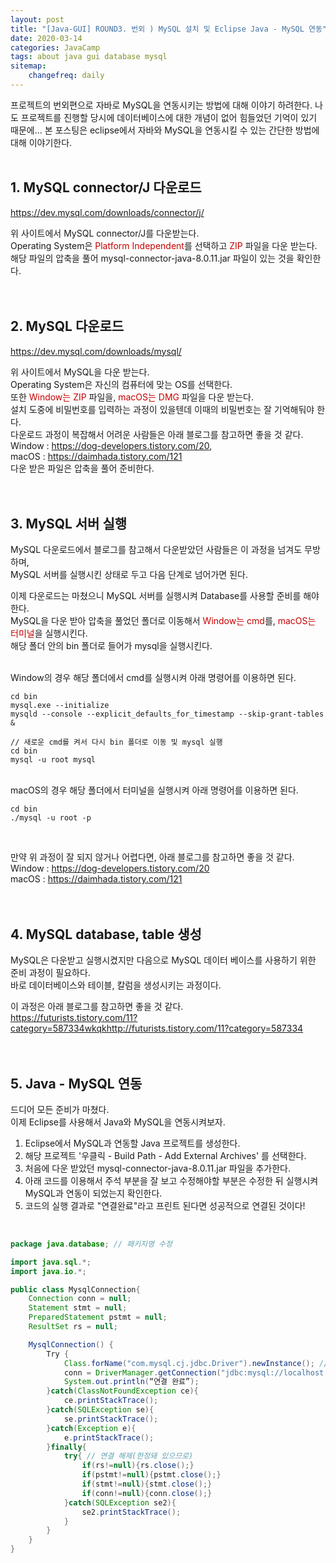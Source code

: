 ```yaml
---
layout: post
title: "[Java-GUI] ROUND3. 번외 ) MySQL 설치 및 Eclipse Java - MySQL 연동"
date: 2020-03-14
categories: JavaCamp
tags: about java gui database mysql
sitemap:
    changefreq: daily
---
```


프로젝트의 번외편으로 자바로 MySQL을 연동시키는 방법에 대해 이야기 하려한다. 나도 프로젝트를 진행할 당시에 데이터베이스에 대한 개념이 없어 힘들었던 기억이 있기 때문에... 본 포스팅은 eclipse에서 자바와 MySQL을 연동시킬 수 있는 간단한 방법에 대해 이야기한다.   
<br/>

## 1. MySQL connector/J 다운로드
<https://dev.mysql.com/downloads/connector/j/>  

위 사이트에서 MySQL connector/J를 다운받는다.  
Operating System은 <span style="color: #c70000">Platform Independent</span>를 선택하고 <span style="color: #c70000">ZIP</span> 파일을 다운 받는다.  
해당 파일의 압축을 풀어 mysql-connector-java-8.0.11.jar 파일이 있는 것을 확인한다.
<br/><br/><br/>

## 2. MySQL 다운로드
<https://dev.mysql.com/downloads/mysql/>  

위 사이트에서 MySQL을 다운 받는다.  
Operating System은 자신의 컴퓨터에 맞는 OS를 선택한다.  
또한 <span style="color: #c70000">Window는 ZIP</span> 파일을, <span style="color: #c70000">macOS는 DMG</span> 파일을 다운 받는다.  
설치 도중에 비밀번호를 입력하는 과정이 있을텐데 이때의 비밀번호는 잘 기억해둬야 한다.  
다운로드 과정이 복잡해서 어려운 사람들은 아래 블로그를 참고하면 좋을 것 같다.  
Window : <https://dog-developers.tistory.com/20>,  
macOS : <https://daimhada.tistory.com/121>  
다운 받은 파일은 압축을 풀어 준비한다.
<br/><br/><br/>

## 3. MySQL 서버 실행
MySQL 다운로드에서 블로그를 참고해서 다운받았던 사람들은 이 과정을 넘겨도 무방하며,  
MySQL 서버를 실행시킨 상태로 두고 다음 단계로 넘어가면 된다.  

이제 다운로드는 마쳤으니 MySQL 서버를 실행시켜 Database를 사용할 준비를 해야한다.  
MySQL을 다운 받아 압축을 풀었던 폴더로 이동해서 <span style="color: #c70000">Window는 cmd</span>를, <span style="color: #c70000">macOS는 터미널</span>을 실행시킨다.  
해당 폴더 안의 bin 폴더로 들어가 mysql을 실행시킨다.  

<br/>
Window의 경우 해당 폴더에서 cmd를 실행시켜 아래 명령어를 이용하면 된다.  

```
cd bin
mysql.exe --initialize
mysqld --console --explicit_defaults_for_timestamp --skip-grant-tables &

// 새로운 cmd를 켜서 다시 bin 폴더로 이동 및 mysql 실행
cd bin
mysql -u root mysql
```
<br/>
macOS의 경우 해당 폴더에서 터미널을 실행시켜 아래 명령어를 이용하면 된다.

```
cd bin
./mysql -u root -p
```
<br/>

만약 위 과정이 잘 되지 않거나 어렵다면, 아래 블로그를 참고하면 좋을 것 같다.    
Window : <https://dog-developers.tistory.com/20>  
macOS : <https://daimhada.tistory.com/121>
<br/><br/><br/>

## 4. MySQL database, table 생성
MySQL은 다운받고 실행시켰지만 다음으로 MySQL 데이터 베이스를 사용하기 위한 준비 과정이 필요하다.  
바로 데이터베이스와 테이블, 칼럼을 생성시키는 과정이다.  

이 과정은 아래 블로그를 참고하면 좋을 것 같다.  
<https://futurists.tistory.com/11?category=587334wkqkhttp://futurists.tistory.com/11?category=587334>
<br/><br/><br/>

## 5. Java - MySQL 연동
드디어 모든 준비가 마쳤다.  
이제 Eclipse를 사용해서 Java와 MySQL을 연동시켜보자.  

1) Eclipse에서 MySQL과 연동할 Java 프로젝트를 생성한다.  
2) 해당 프로젝트 '우클릭 - Build Path - Add External Archives' 를 선택한다.  
3) 처음에 다운 받았던 mysql-connector-java-8.0.11.jar 파일을 추가한다.  
4) 아래 코드를 이용해서 주석 부분을 잘 보고 수정해야할 부분은 수정한 뒤 실행시켜 MySQL과 연동이 되었는지 확인한다.  
5) 코드의 실행 결과로 "연결완료"라고 프린트 된다면 성공적으로 연결된 것이다!

<br/>

```java
package java.database; // 패키지명 수정

import java.sql.*;
import java.io.*;

public class MysqlConnection{
	Connection conn = null;
	Statement stmt = null;
	PreparedStatement pstmt = null;
	ResultSet rs = null;

	MysqlConnection() {
		Try {
			Class.forName("com.mysql.cj.jdbc.Driver").newInstance(); // JDBC 드라이버 로드
			conn = DriverManager.getConnection("jdbc:mysql://localhost:3306/[table name]?serverTimezone=UTC&&useSSL=false", "root", "[pwd]"); // []부분 ([table name], [pwd]) 수정
			System.out.println(“연결 완료”);
		}catch(ClassNotFoundException ce){
			ce.printStackTrace();
		}catch(SQLException se){
			se.printStackTrace();
		}catch(Exception e){
			e.printStackTrace();
		}finally{
			try{ // 연결 해제(한정돼 있으므로)
				if(rs!=null){rs.close();}
				if(pstmt!=null){pstmt.close();}
				if(stmt!=null){stmt.close();}
				if(conn!=null){conn.close();}
			}catch(SQLException se2){
				se2.printStackTrace();
			}
		}
	}
}
```
<br/><br/>